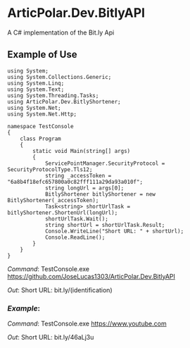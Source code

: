 # ArticPolar.Dev.BitlyAPI
A C# implementation of the Bit.ly Api

## Example of Use
````
using System;
using System.Collections.Generic;
using System.Linq;
using System.Text;
using System.Threading.Tasks;
using ArticPolar.Dev.BitlyShortener;
using System.Net;
using System.Net.Http;

namespace TestConsole
{
    class Program
    {
        static void Main(string[] args)
        {
            ServicePointManager.SecurityProtocol = SecurityProtocolType.Tls12;
            string _accessToken = "6a8b4f18efc657800a0c82fff111a29da93a010f";
            string longUrl = args[0];
            BitlyShortener bitlyShortener = new BitlyShortener(_accessToken);
            Task<string> shortUrlTask = bitlyShortener.ShortenUrl(longUrl);
            shortUrlTask.Wait();
            string shortUrl = shortUrlTask.Result;
            Console.WriteLine("Short URL: " + shortUrl);
            Console.ReadLine();
        }
    }
}
````

*Command*: TestConsole.exe https://github.com/JoseLucas1303/ArticPolar.Dev.BitlyAPI

*Out*: Short URL: bit.ly/(identification)


### _Example_: 

*Command*: TestConsole.exe https://www.youtube.com

*Out*: Short URL: bit.ly/46aLj3u


